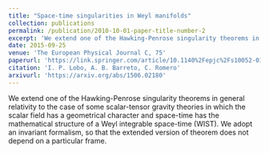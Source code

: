 ```yaml
---
title: "Space-time singularities in Weyl manifolds"
collection: publications
permalink: /publication/2010-10-01-paper-title-number-2
excerpt: 'We extend one of the Hawking-Penrose singularity theorems in general relativity to the case of some scalar-tensor gravity theories in which the scalar field has a geometrical character and space-time has the mathematical structure of a Weyl integrable space-time (WIST). We adopt an invariant formalism, so that the extended version of theorem does not depend on a particular frame.'
date: 2015-09-25
venue: 'The European Physical Journal C, 75'
paperurl: 'https://link.springer.com/article/10.1140%2Fepjc%2Fs10052-015-3671-7'
citation: 'I. P. Lobo, A. B. Barreto, C. Romero'
arxivurl: 'https://arxiv.org/abs/1506.02180'
---
```

We extend one of the Hawking-Penrose singularity theorems in general relativity to the case of some scalar-tensor gravity theories in which the scalar field has a geometrical character and space-time has the mathematical structure of a Weyl integrable space-time (WIST). We adopt an invariant formalism, so that the extended version of theorem does not depend on a particular frame.
